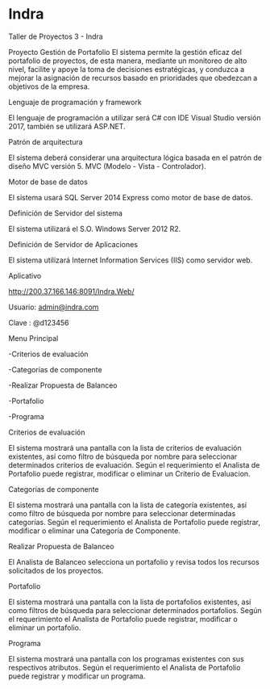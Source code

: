 # Indra
Taller de Proyectos 3 - Indra


Proyecto Gestión de Portafolio
El sistema permite la gestión eficaz del portafolio de proyectos, de esta manera, mediante un monitoreo de alto nivel, facilite y apoye la toma de decisiones estratégicas, y conduzca a mejorar la asignación de recursos basado en prioridades que obedezcan a objetivos de la empresa.


Lenguaje de programación y framework

El lenguaje de programación a utilizar será C# con IDE Visual Studio versión 2017, también se utilizará ASP.NET.


Patrón de arquitectura

El sistema deberá considerar una arquitectura lógica basada en el patrón de diseño MVC versión 5. MVC (Modelo - Vista - Controlador).


Motor de base de datos

El sistema usará SQL Server 2014 Express como motor de base de datos.


Definición de Servidor del sistema

El sistema utilizará el S.O. Windows Server 2012 R2.


Definición de Servidor de Aplicaciones

El sistema utilizará Internet Information Services (IIS) como servidor web.


Aplicativo

http://200.37.166.146:8091/Indra.Web/

Usuario: admin@indra.com

Clave  : @d123456


Menu Principal

-Criterios de evaluación

-Categorías de componente

-Realizar Propuesta de Balanceo

-Portafolio

-Programa


Criterios de evaluación

El sistema mostrará una pantalla con la lista de criterios de evaluación existentes, así como filtro de búsqueda por nombre para seleccionar determinados criterios de evaluación. Según el requerimiento el Analista de Portafolio puede registrar, modificar o eliminar un Criterio de Evaluacion.

Categorías de componente

El sistema mostrará una pantalla con la lista de categoría existentes, así como filtro de búsqueda por nombre para seleccionar determinadas categorías. Según el requerimiento el Analista de Portafolio puede registrar, modificar o eliminar una Categoría de Componente.

Realizar Propuesta de Balanceo

El Analista de Balanceo selecciona un portafolio y revisa todos los recursos solicitados de los proyectos.

Portafolio

El sistema mostrará una pantalla con la lista de portafolios existentes, así como filtros de búsqueda para seleccionar determinados portafolios. Según el requerimiento el Analista de Portafolio puede registrar, modificar o eliminar un portafolio.

Programa

El sistema mostrará una pantalla con los programas existentes con sus respectivos atributos. Según el requerimiento el Analista de Portafolio puede registrar y modificar un programa.








